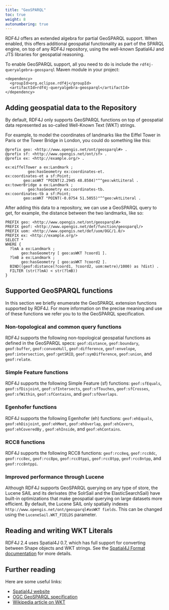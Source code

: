 ```yaml
---
title: "GeoSPARQL"
toc: true
weight: 8
autonumbering: true
---
```


RDF4J offers an extended algebra for partial GeoSPARQL support. When enabled, this offers additional geospatial functionality as part of the SPARQL engine, on top of any RDF4J repository, using the well-known Spatial4J and JTS libraries for geospatial reasoning.
<!--more-->

To enable GeoSPARQL support, all you need to do is include the `rdf4j-queryalgebra-geosparql` Maven module in your project:

    <dependency>
      <groupId>org.eclipse.rdf4j</groupId>
      <artifactId>rdf4j-queryalgebra-geosparql</artifactId>
    </dependency>

## Adding geospatial data to the Repository

By default, RDF4J only supports GeoSPARQL functions on top of geospatial data represented as so-called Well-Known Text (WKT) strings.

For example, to model the coordinates of landmarks like the Eiffel Tower in Paris or the Tower Bridge in London, you could do something like this:

    @prefix geo: <http://www.opengis.net/ont/geosparql#> .
    @prefix sf: <http://www.opengis.net/ont/sf> .
    @prefix ex: <http://example.org/> .

    ex:eiffelTower a ex:Landmark ;
              geo:hasGeometry ex:coordinates-et.
    ex:coordinates-et a sf:Point;
            geo:asWKT "POINT(2.2945 48.8584)"^^geo:wktLiteral .
    ex:towerBridge a ex:Landmark ;
              geo:hasGeometry ex:coordinates-tb.
    ex:coordinates-tb a sf:Point;
            geo:asWKT "POINT(-0.0754 51.5055)"^^geo:wktLiteral .

After adding this data to a repository, we can use a GeoSPARQL query to get, for example, the distance between the two landmarks, like so:

    PREFIX geo: <http://www.opengis.net/ont/geosparql#>
    PREFIX geof: <http://www.opengis.net/def/function/geosparql/>
    PREFIX uom: <http://www.opengis.net/def/uom/OGC/1.0/>
    PREFIX ex: <http://example.org/>
    SELECT *
    WHERE {
      ?lmA a ex:Landmark ;
           geo:hasGeometry [ geo:asWKT ?coord1 ].
      ?lmB a ex:Landmark ;
           geo:hasGeometry [ geo:asWKT ?coord2 ].
      BIND((geof:distance(?coord1, ?coord2, uom:metre)/1000) as ?dist) .
      FILTER (str(?lmA) < str(?lmB))
    }

## Supported GeoSPARQL functions

In this section we briefly enumerate the GeoSPARQL extension functions supported by RDF4J. For more information on the precise meaning and use of these functions we refer you to to the GeoSPARQL specification.

### Non-topological and common query functions

RDF4J supports the following non-topological geospatial functions as defined in the GeoSPARQL specs: `geof:distance`, `geof:boundary`, `geof:buffer`, `geof:convexHull`, `geof:difference`, `geof:envelope`, `geof:intersection`, `geof:getSRID`, `geof:symDifference`, `geof:union`, and `geof:relate`.

### Simple Feature functions

RDF4J supports the following Simple Feature (sf) functions: `geof:sfEquals`, `geof:sfDisjoint`, `geof:sfIntersects`, `geof:sfTouches`, `geof:sfCrosses`, `geof:sfWithin`, `geof:sfContains`, and `geof:sfOverlaps`.

### Egenhofer functions

RDF4J supports the following Egenhofer (eh) functions: `geof:ehEquals`, `geof:ehDisjoint`, `geof:ehMeet`, `geof:ehOverlap`, `geof:ehCovers`, `geof:ehCoveredBy` , `geof:ehInside`, and `geof:ehContains`.

### RCC8 functions

RDF4J supports the following RCC8 functions: `geof:rcc8eq`, `geof:rcc8dc`, `geof:rcc8ec`, `geof:rcc8po`, `geof:rcc8tppi`, `geof:rcc8tpp`, `geof:rcc8ntpp`, and `geof:rcc8ntppi`.

### Improved performance through Lucene

Although RDF4J supports GeoSPARQL querying on any type of store, the Lucene SAIL and its derivates (the SolrSail and the ElasticSearchSail) have built-in optimizations that make geospatial querying on large datasets more efficient. By default, the Lucene SAIL only spatially indexes `http://www.opengis.net/ont/geosparql#asWKT fields`. This can be changed using the `LuceneSail.WKT_FIELDS` parameter.

## Reading and writing WKT Literals

RDF4J 2.4 uses Spatial4J 0.7, which has full support for converting between Shape objects and WKT strings. See the [Spatial4J Format documentation](https://github.com/locationtech/spatial4j/blob/master/FORMATS.md) for more details.

## Further reading

Here are some useful links:

- [Spatial4J website](https://projects.eclipse.org/projects/locationtech.spatial4j)
- [OGC GeoSPARQL specification](http://www.opengeospatial.org/standards/geosparql)
- [Wikipedia article on WKT](https://en.wikipedia.org/wiki/Well-known_text)

